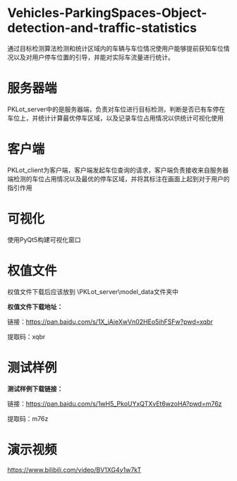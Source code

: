 # Vehicles-ParkingSpaces-Object-detection-and-traffic-statistics
 通过目标检测算法检测和统计区域内的车辆与车位情况使用户能够提前获知车位情况以及对用户停车位置的引导，并能对实际车流量进行统计。

# 服务器端
PKLot_server中的是服务器端，负责对车位进行目标检测，判断是否已有车停在车位上，并统计计算最优停车区域，以及记录车位占用情况以供统计可视化使用

# 客户端
PKLot_client为客户端，客户端发起车位查询的请求，客户端负责接收来自服务器端检测的车位占用情况以及最优的停车区域，并将其标注在画面上起到对于用户的指引作用

# 可视化

使用PyQt5构建可视化窗口

# 权值文件

权值文件下载后应该放到 \PKLot_server\model_data文件夹中

**权值文件下载地址：**

链接：https://pan.baidu.com/s/1X_iAieXwVn02HEo5ihFSFw?pwd=xqbr 

提取码：xqbr

# 测试样例

**测试样例下载链接：**

链接：https://pan.baidu.com/s/1wH5_PkoUYxQTXvEt6wzoHA?pwd=m76z 

提取码：m76z

# 演示视频

https://www.bilibili.com/video/BV1XG4y1w7kT
